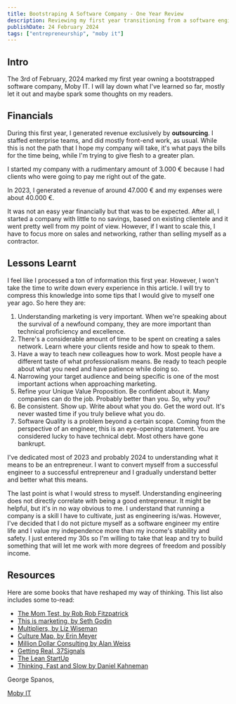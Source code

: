 ```yaml
---
title: Bootstraping A Software Company - One Year Review
description: Reviewing my first year transitioning from a software engineer to a software company founder.
publishDate: 24 February 2024
tags: ["entrepreneurship", "moby it"]
---
```


## Intro

The 3rd of February, 2024 marked my first year owning a bootstrapped software company, Moby IT. I will lay down what I've learned so far, mostly let it out and maybe spark some thoughts on my readers.

## Financials

During this first year, I generated revenue exclusively by **outsourcing**. I staffed enterprise teams, and did mostly front-end work, as usual. While this is not the path that I hope my company will take, it's what pays the bills for the time being, while I'm trying to give flesh to a greater plan.

I started my company with a rudimentary amount of 3.000 € because I had clients who were going to pay me right out of the gate.

In 2023, I generated a revenue of around 47.000 € and my expenses were about 40.000 €.

It was not an easy year financially but that was to be expected. After all, I started a company with little to no savings, based on existing clientele and it went pretty well from my point of view. However, if I want to scale this, I have to focus more on sales and networking, rather than selling myself as a contractor.

## Lessons Learnt

I feel like I processed a ton of information this first year. However, I won't take the time to write down every experience in this article. I will try to compress this knowledge into some tips that I would give to myself one year ago. So here they are:

1. Understanding marketing is very important. When we're speaking about the survival of a newfound company, they are more important than technical proficiency and excellence.
2. There's a considerable amount of time to be spent on creating a sales network. Learn where your clients reside and how to speak to them.
3. Have a way to teach new colleagues how to work. Most people have a different taste of what professionalism means. Be ready to teach people about what you need and have patience while doing so.
4. Narrowing your target audience and being specific is one of the most important actions when approaching marketing.
5. Refine your Unique Value Proposition. Be confident about it. Many companies can do the job. Probably better than you. So, why you?
6. Be consistent. Show up. Write about what you do. Get the word out. It's never wasted time if you truly believe what you do.
7. Software Quality is a problem beyond a certain scope. Coming from the perspective of an engineer, this is an eye-opening statement. You are considered lucky to have technical debt. Most others have gone bankrupt.

I've dedicated most of 2023 and probably 2024 to understanding what it means to be an entrepreneur. I want to convert myself from a successful engineer to a successful entrepreneur and I gradually understand better and better what this means.

The last point is what I would stress to myself. Understanding engineering does not directly correlate with being a good entrepreneur. It might be helpful, but it's in no way obvious to me. I understand that running a company is a skill I have to cultivate, just as engineering is/was. However, I've decided that I do not picture myself as a software engineer my entire life and I value my independence more than my income's stability and safety. I just entered my 30s so I'm willing to take that leap and try to build something that will let me work with more degrees of freedom and possibly income.

## Resources

Here are some books that have reshaped my way of thinking. This list also includes some to-read:

- [The Mom Test, by Rob Rob Fitzpatrick](https://www.momtestbook.com/)
- [This is marketing, by Seth Godin](https://www.amazon.com/This-Marketing-Cant-Until-Learn/dp/0525540830)
- [Multipliers, by Liz Wiseman](https://www.amazon.com/Multipliers-Best-Leaders-Everyone-Smarter/dp/0061964395)
- [Culture Map, by Erin Meyer](https://erinmeyer.com/books/the-culture-map/)
- [Million Dollar Consulting by Alan Weiss](https://www.amazon.com/Million-Dollar-Consulting-Alan-Weiss/dp/0071622101)
- [Getting Real, 37Signals](https://basecamp.com/gettingreal)
- [The Lean StartUp](https://theleanstartup.com/book)
- [Thinking, Fast and Slow by Daniel Kahneman](https://www.amazon.com/Thinking-Fast-Slow-Daniel-Kahneman/dp/0374533555)

George Spanos,

[Moby IT](https://moby-it.com)

